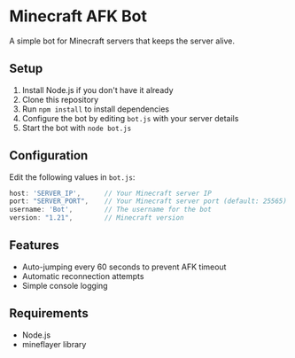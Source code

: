 # Minecraft AFK Bot

A simple bot for Minecraft servers that keeps the server alive.

## Setup

1. Install Node.js if you don't have it already
2. Clone this repository
3. Run `npm install` to install dependencies
4. Configure the bot by editing `bot.js` with your server details
5. Start the bot with `node bot.js`

## Configuration

Edit the following values in `bot.js`:

```javascript
host: 'SERVER_IP',      // Your Minecraft server IP
port: "SERVER_PORT",    // Your Minecraft server port (default: 25565)
username: 'Bot',        // The username for the bot
version: "1.21",        // Minecraft version
```

## Features

- Auto-jumping every 60 seconds to prevent AFK timeout
- Automatic reconnection attempts
- Simple console logging

## Requirements

- Node.js
- mineflayer library

